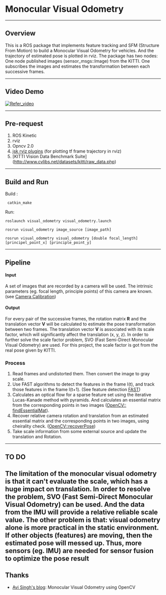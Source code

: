 # Monocular Visual Odometry

----
## Overview
This is a ROS package that implements feature tracking and SFM (Structure From Motion) to build a Monocular Visual Odometry for vehicles. And the trajectory of estimated pose is plotted in rviz. The package has two nodes: One node published images (sensor_msgs::Image) from the KITTI. One subscribes the images and estimates the transformation between each successive frames.

----
## Video Demo

[![Refer_video](https://img.youtube.com/vi/jFF9f5fTl5g/0.jpg)](https://youtu.be/jFF9f5fTl5g)

----
## Pre-request
1. ROS Kinetic
2. rviz
3. Opncv 2.0
4. [jsk rviz plugins](https://jsk-visualization.readthedocs.io/en/latest/jsk_rviz_plugins/index.html) (for plotting tf frame trajectory in rviz)
5. [KITTI Vision Data Benchmark Suite] (http://www.cvlibs.net/datasets/kitti/raw_data.php)

----

## Build and Run
Build :
```
 catkin_make
```


Run:
```
roslaunch visual_odometry visual_odometry.launch

rosrun visual_odometry image_source [image_path]

rosrun visual_odometry visual_odometry [double focal_length] [principel_point_x] [principle_point_y]
```

----
## Pipeline

#### Input
A set of images that are recorded by a camera will be used. The intrinsic parameters (eg. focal length, principle points) of this camera are known. (see [Camera Calibration](https://www.mathworks.com/help/vision/ug/camera-calibration.html))

#### Output
For every pair of the successive frames, the rotation matrix **R** and the translation vector **V** will be calculated to estimate the pose transformation between two frames. The translation vector **V** is associated with its scale factor, which will significantly affect the translation (x, y, z). In order to further solve the scale factor problem, SVO (Fast Semi-Direct Monocular Visual Odometry) are used. For this project, the scale factor is got from the real pose given by KITTI.

### Process
1. Read frames and undistorted them. Then convert the image to gray scale.
2. Use FAST algorithms to detect the features in the frame I(t), and track those features in the frame I(t+1). (See feature detection [FAST](https://docs.opencv.org/2.4/modules/features2d/doc/feature_detection_and_description.html?highlight=fast))
3. Calculates an optical flow for a sparse feature set using the iterative Lucas-Kanade method with pyramids. And calculates an essential matrix from the corresponding points in two images ([OpenCV:: findEssentialMat](https://docs.opencv.org/3.0-beta/modules/calib3d/doc/camera_calibration_and_3d_reconstruction.html#Mat%20findEssentialMat(InputArray%20points1,%20InputArray%20points2,%20double%20focal,%20Point2d%20pp,%20int%20method,%20double%20prob,%20double%20threshold,%20OutputArray%20mask))).
4. Recover relative camera rotation and translation from an estimated essential matrix and the corresponding points in two images, using cheirality check. ([OpenCV::recoverPose](https://docs.opencv.org/3.0-beta/modules/calib3d/doc/camera_calibration_and_3d_reconstruction.html#Mat%20findEssentialMat(InputArray%20points1,%20InputArray%20points2,%20double%20focal,%20Point2d%20pp,%20int%20method,%20double%20prob,%20double%20threshold,%20OutputArray%20mask)))
5. Take scale information from some external source and update the translation and Rotation.

----
## TO DO
The limitation of the monocular visual odometry is that it can't evaluate the scale, which has a huge impact on translation. In order to resolve the problem, SVO (Fast Semi-Direct Monocular Visual Odometry) can be used. And the data from the IMU will provide a relative reliable scale value. The other problem is that: visual odometry alone is more practical in the static environment. If other objects (features) are moving, then the estimated pose will messed up. Thus, more sensors (eg. IMU) are needed for sensor fusion to optimize the pose result
----
## Thanks
* [Avi Singh's blog](https://avisingh599.github.io/vision/monocular-vo/): Monocular Visual Odometry using OpenCV
